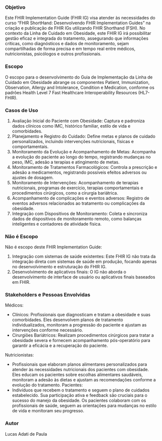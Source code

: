 
### Objetivo

Este FHIR Implementation Guide (FHIR IG) visa atender às necessidades do curso “FHIR ShortHand: Desenvolvendo FHIR Implementation Guides” na criação e publicação de FHIR IGs utilizando FHIR Shorthand (FSH). No contexto da Linha de Cuidado em Obesidade, este FHIR IG irá possibilitar gestão eficaz e integrada do tratamento, assegurando que informações críticas, como diagnósticos e dados de monitoramento, sejam compartilhadas de forma precisa e em tempo real entre médicos, nutricionistas, psicólogos e outros profissionais.

### Escopo

O escopo para o desenvolvimento do Guia de Implementação da Linha de Cuidado em Obesidade abrange os componentes Patient, Immunization, Observation, Allergy and Intolerance, Condition e Medication, conforme os padrões Health Level 7 Fast Healthcare Interoperability Resources (HL7-FHIR).

### Casos de Uso
1.	Avaliação Inicial do Paciente com Obesidade: Captura e padroniza dados clínicos como IMC, histórico familiar, estilo de vida e comorbidades.
2.	Planejamento e Registro do Cuidado: Define metas e planos de cuidado personalizados, incluindo intervenções nutricionais, físicas e comportamentais.
3.	Monitoramento da Evolução e Acompanhamento de Metas: Acompanha a evolução do paciente ao longo do tempo, registrando mudanças no peso, IMC, adesão a terapias e atingimento de metas.
4.	Monitoramento de Tratamentos Farmacológicos: Controla a prescrição e adesão a medicamentos, registrando possíveis efeitos adversos ou ajustes de dosagem.
5.	Monitoramento de Intervenções: Acompanhamento de terapias nutricionais, programas de exercício, terapias comportamentais e procedimentos cirúrgicos, como a cirurgia bariátrica.
6.	Acompanhamento de complicações e eventos adversos: Registro de eventos adversos relacionados ao tratamento ou complicações da obesidade.
7.	Integração com Dispositivos de Monitoramento: Coleta e sincroniza dados de dispositivos de monitoramento remoto, como balanças inteligentes e contadores de atividade física.

### Não é Escopo

Não é escopo deste FHIR Implementation Guide:

1.	Integração com sistemas de saúde existentes: Este FHIR IG não trata da integração direta com sistemas de saúde em produção, focando apenas no desenvolvimento e estruturação do FHIR IG.
2.	Desenvolvimento de aplicativos finais: O IG não aborda o desenvolvimento de interface de usuário ou aplicativos finais baseados em FHIR.

### Stakeholders e Pessoas Envolvidas

Médicos:
-	Clínicos: Profissionais que diagnosticam e tratam a obesidade e suas comorbidades. Eles desenvolvem planos de tratamento individualizados, monitoram a progressão do paciente e ajustam as intervenções conforme necessário.
-	Cirurgiões Bariátricos: Realizam procedimentos cirúrgicos para tratar a obesidade severa e fornecem acompanhamento pós-operatório para garantir a eficácia e a recuperação do paciente.

Nutricionistas:
-	Profissionais que elaboram planos alimentares personalizados para atender às necessidades nutricionais dos pacientes com obesidade. Eles educam os pacientes sobre escolhas alimentares saudáveis, monitoram a adesão às dietas e ajustam as recomendações conforme a evolução do tratamento.
Pacientes:
-	Indivíduos que recebem o tratamento e seguem o plano de cuidados estabelecido. Sua participação ativa e feedback são cruciais para o sucesso do manejo da obesidade. Os pacientes colaboram com os profissionais de saúde, seguem as orientações para mudanças no estilo de vida e monitoram seu progresso.

### Autor 
Lucas Adati de Paula

